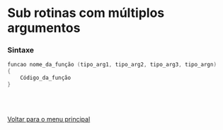 # Sub rotinas com múltiplos argumentos

### Sintaxe
```c
funcao nome_da_função (tipo_arg1, tipo_arg2, tipo_arg3, tipo_argn)
{
	Código_da_função
}
```

<br/>
<br/>

[Voltar para o menu principal](https://github.com/Joshpcbrrj/Boson_treinamentos-Logica_de_programacao_com_portugol_studio)

